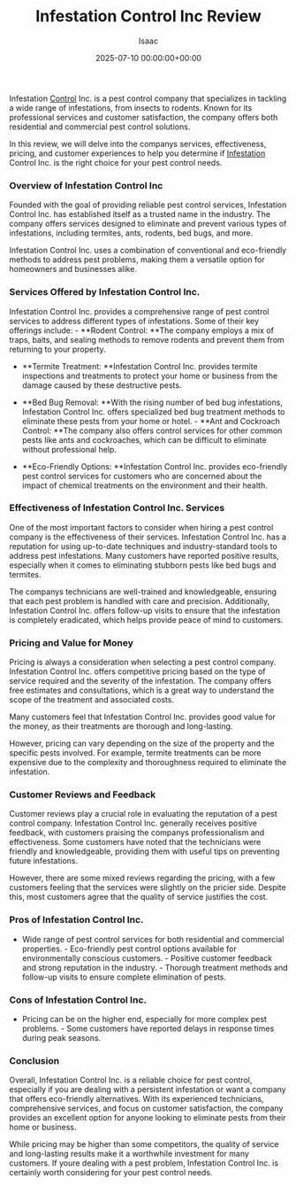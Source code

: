 ﻿---
title: Infestation Control Inc Review
description: Infestation Control Inc. is a pest control company that specializes in tackling a wide range of infestations, from insects to rodents.
slug: /infestation-control-inc-review/
date: 2025-07-10 00:00:00+00:00
lastmod: 2025-07-10 00:00:00+03:00
author: Isaac
categories:
- Guide
tags:
- guide
- infestation
- control
layout: post
---

Infestation [Control](https://pestpolicy.com/rodent-control-in-puyallup/) Inc. is a pest control company that specializes in tackling a wide range of infestations, from insects to rodents. Known for its professional services and customer satisfaction, the company offers both residential and commercial pest control solutions.

In this review, we will delve into the companys services, effectiveness, pricing, and customer experiences to help you determine if [Infestation](https://pestpolicy.com/a-guide-to-preventing-pest-infestations-in-restaurants/) Control Inc. is the right choice for your pest control needs.

###  Overview of Infestation Control Inc

Founded with the goal of providing reliable pest control services, Infestation Control Inc. has established itself as a trusted name in the industry. The company offers services designed to eliminate and prevent various types of infestations, including termites, ants, rodents, bed bugs, and more.

Infestation Control Inc. uses a combination of conventional and eco-friendly methods to address pest problems, making them a versatile option for homeowners and businesses alike.

###  Services Offered by Infestation Control Inc.

Infestation Control Inc. provides a comprehensive range of pest control services to address different types of infestations. Some of their key offerings include: - **Rodent Control: **The company employs a mix of traps, baits, and sealing methods to remove rodents and prevent them from returning to your property.

- **Termite Treatment: **Infestation Control Inc. provides termite inspections and treatments to protect your home or business from the damage caused by these destructive pests.

- **Bed Bug Removal: **With the rising number of bed bug infestations, Infestation Control Inc. offers specialized bed bug treatment methods to eliminate these pests from your home or hotel. - **Ant and Cockroach Control: **The company also offers control services for other common pests like ants and cockroaches, which can be difficult to eliminate without professional help.

- **Eco-Friendly Options: **Infestation Control Inc. provides eco-friendly pest control services for customers who are concerned about the impact of chemical treatments on the environment and their health.

###  Effectiveness of Infestation Control Inc. Services

One of the most important factors to consider when hiring a pest control company is the effectiveness of their services. Infestation Control Inc. has a reputation for using up-to-date techniques and industry-standard tools to address pest infestations. Many customers have reported positive results, especially when it comes to eliminating stubborn pests like bed bugs and termites.

The companys technicians are well-trained and knowledgeable, ensuring that each pest problem is handled with care and precision. Additionally, Infestation Control Inc. offers follow-up visits to ensure that the infestation is completely eradicated, which helps provide peace of mind to customers.

###  Pricing and Value for Money

Pricing is always a consideration when selecting a pest control company. Infestation Control Inc. offers competitive pricing based on the type of service required and the severity of the infestation. The company offers free estimates and consultations, which is a great way to understand the scope of the treatment and associated costs.

Many customers feel that Infestation Control Inc. provides good value for the money, as their treatments are thorough and long-lasting.

However, pricing can vary depending on the size of the property and the specific pests involved. For example, termite treatments can be more expensive due to the complexity and thoroughness required to eliminate the infestation.

###  Customer Reviews and Feedback

Customer reviews play a crucial role in evaluating the reputation of a pest control company. Infestation Control Inc. generally receives positive feedback, with customers praising the companys professionalism and effectiveness. Some customers have noted that the technicians were friendly and knowledgeable, providing them with useful tips on preventing future infestations.

However, there are some mixed reviews regarding the pricing, with a few customers feeling that the services were slightly on the pricier side. Despite this, most customers agree that the quality of service justifies the cost.

###  Pros of Infestation Control Inc.

- Wide range of pest control services for both residential and commercial properties. - Eco-friendly pest control options available for environmentally conscious customers. - Positive customer feedback and strong reputation in the industry. - Thorough treatment methods and follow-up visits to ensure complete elimination of pests.

###  Cons of Infestation Control Inc.

- Pricing can be on the higher end, especially for more complex pest problems. - Some customers have reported delays in response times during peak seasons.

###  Conclusion

Overall, Infestation Control Inc. is a reliable choice for pest control, especially if you are dealing with a persistent infestation or want a company that offers eco-friendly alternatives. With its experienced technicians, comprehensive services, and focus on customer satisfaction, the company provides an excellent option for anyone looking to eliminate pests from their home or business.

While pricing may be higher than some competitors, the quality of service and long-lasting results make it a worthwhile investment for many customers. If youre dealing with a pest problem, Infestation Control Inc. is certainly worth considering for your pest control needs.

